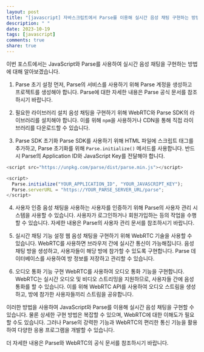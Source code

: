 ```yaml
---
layout: post
title: "[javascript] 자바스크립트에서 Parse를 이용해 실시간 음성 채팅 구현하는 방법은?"
description: " "
date: 2023-10-19
tags: [javascript]
comments: true
share: true
---
```


이번 포스트에서는 JavaScript와 Parse를 사용하여 실시간 음성 채팅을 구현하는 방법에 대해 알아보겠습니다.

1. Parse 초기 설정
먼저, Parse의 서비스를 사용하기 위해 Parse 계정을 생성하고 프로젝트를 생성해야 합니다. Parse에 대한 자세한 내용은 Parse 공식 문서를 참조하시기 바랍니다.

2. 필요한 라이브러리 설치
음성 채팅을 구현하기 위해 WebRTC와 Parse SDK의 라이브러리를 설치해야 합니다. 이를 위해 `npm`을 사용하거나 CDN을 통해 직접 라이브러리를 다운로드할 수 있습니다.

3. Parse SDK 초기화
Parse SDK를 사용하기 위해 HTML 파일에 스크립트 태그를 추가하고, Parse 초기화를 위해 `Parse.initialize()` 메서드를 사용합니다. 반드시 Parse의 Application ID와 JavaScript Key를 전달해야 합니다.

```javascript
<script src="https://unpkg.com/parse/dist/parse.min.js"></script>

<script>
  Parse.initialize("YOUR_APPLICATION_ID", "YOUR_JAVASCRIPT_KEY");
  Parse.serverURL = "https://YOUR_PARSE_SERVER_URL/parse";
</script>
```

4. 사용자 인증
음성 채팅을 사용하는 사용자를 인증하기 위해 Parse의 사용자 관리 시스템을 사용할 수 있습니다. 사용자가 로그인하거나 회원가입하는 등의 작업을 수행할 수 있습니다. 자세한 내용은 Parse의 사용자 관리 문서를 참조하시기 바랍니다.

5. 실시간 채팅 기능 설정
웹 음성 채팅을 구현하기 위해 WebRTC 기술을 사용할 수 있습니다. WebRTC를 사용하면 브라우저 간에 실시간 통신이 가능해집니다. 음성 채팅 방을 생성하고, 사용자들이 해당 방에 참가할 수 있도록 구현합니다. Parse 데이터베이스를 사용하여 방 정보를 저장하고 관리할 수 있습니다.

6. 오디오 통화 기능 구현
WebRTC를 사용하여 오디오 통화 기능을 구현합니다. WebRTC는 실시간 오디오 및 비디오 스트리밍을 지원하므로, 사용자들 간에 음성 통화를 할 수 있습니다. 이를 위해 WebRTC API를 사용하여 오디오 스트림을 생성하고, 방에 참가한 사용자들끼리 스트림을 공유합니다.

이러한 방법을 사용하여 JavaScript와 Parse를 이용해 실시간 음성 채팅을 구현할 수 있습니다. 물론 상세한 구현 방법은 복잡할 수 있으며, WebRTC에 대한 이해도가 필요할 수도 있습니다. 그러나 Parse의 강력한 기능과 WebRTC의 편리한 통신 기능을 활용하여 다양한 응용 프로그램을 개발할 수 있습니다.

더 자세한 내용은 Parse와 WebRTC의 공식 문서를 참조하시기 바랍니다.